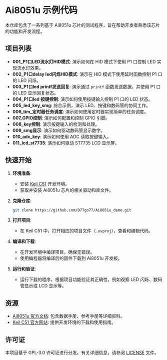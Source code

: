 
# Ai8051u 示例代码

本仓库包含了一系列基于 Ai8051u 芯片的测试程序，旨在帮助开发者熟悉该芯片的功能和开发流程。

## 项目列表

- **001_P1口LED流水灯HID模式**: 演示如何在 HID 模式下使用 P1 口控制 LED 实现流水灯效果。
- **002_P1口delay led闪烁HID模式**: 演示在 HID 模式下使用延时函数控制 P1 口的 LED 闪烁。
- **003_P1口led printf发送回复**: 演示通过 `printf` 函数发送数据，并使用 P1 口的 LED 显示回复状态。
- **004_P1口led 按键控制**: 演示如何使用按键输入控制 P1 口的 LED 状态。
- **005_led_key_smg**: 综合示例，演示 LED、按键和数码管的协同工作。
- **006_tim_定时器任务调度**: 演示如何使用定时器实现简单的任务调度。
- **007_GPIO控制**: 演示如何配置和控制 GPIO 引脚。
- **008_key控制**: 演示按键输入的检测和处理。
- **009_smg显示**: 演示如何驱动数码管显示数字。
- **010_adc_key**: 演示如何使用 ADC 读取按键输入。
- **011_lcd_st7735**: 演示如何驱动 ST7735 LCD 显示屏。

## 快速开始

1. **环境准备**:
   - 安装 [Keil C51](https://www.keil.com/c51/) 开发环境。
   - 获取并安装 Ai8051u 芯片的相关驱动和库文件。

2. **克隆仓库**:
   ```bash
   git clone https://github.com/D77go77/Ai8051u_demo.git
   ```

3. **打开项目**:
   - 在 Keil C51 中，打开相应的项目文件（`.uvproj`），查看和编辑代码。

4. **编译和下载**:
   - 在开发环境中编译项目，确保无错误。
   - 使用编程器将编译后的固件下载到 Ai8051u 开发板。

5. **运行和验证**:
   - 运行下载的程序，根据项目功能验证其正确性，例如观察 LED 闪烁、数码管显示或 LCD 显示等。

## 资源

- [Ai8051u 官方文档](https://www.stcaimcu.com/): 包含数据手册、参考手册等详细资料。
- [Keil C51 官方网站](https://www.keil.com/c51/): 提供开发环境的下载和使用指南。

## 许可证

本项目基于 GPL-3.0 许可证进行分发。有关详细信息，请参阅 [LICENSE](./LICENSE) 文件。

```
